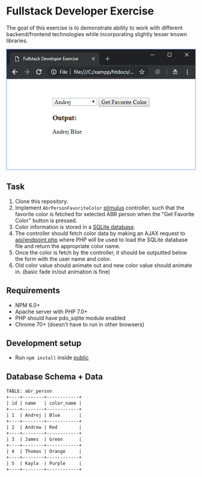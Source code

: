 # Fullstack Developer Exercise

The goal of this exercise is to demonstrate ability to work with different backend/frontend technologies while incorporating slightly lesser known libraries.

<kbd>![index.html](screenshot.png)</kbd>

## Task
1. Clone this repository.
2. Implement `AbrPersonFavoriteColor` [stimulus](https://stimulusjs.org/) controller, such that the favorite color is fetched for selected ABR person when the "Get Favorite Color" button is pressed.
3. Color information is stored in a [SQLite database](data/database.sqlite).
4. The controller should fetch color data by making an AJAX request to [api/endpoint.php](api/endpoint.php) where PHP will be used to load the SQLite database file and return the appropriate color name.
5. Once the color is fetch by the controller, it should be outputted below the form with the user name and color.
6. Old color value should animate out and new color value should animate in. (basic fade in/out animation is fine)

## Requirements
- NPM 6.0+
- Apache server with PHP 7.0+
- PHP should have pdo_sqlite module enabled
- Chrome 70+ (doesn't have to run in other browsers)

## Development setup
- Run `npm install` inside [public](public)

## Database Schema + Data
```
TABLE: abr_person
+----+--------+------------+
| id | name   | color_name |
+----+--------+------------+
| 1  | Andrej | Blue       |
+----+--------+------------+
| 2  | Andrew | Red        |
+----+--------+------------+
| 3  | James  | Green      |
+----+--------+------------+
| 4  | Thomas | Orange     |
+----+--------+------------+
| 5  | Kayla  | Purple     |
+----+--------+------------+
```
